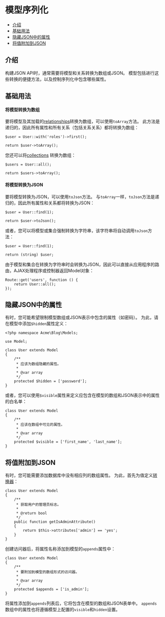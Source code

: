 # 模型序列化

- [介绍](#introduction)
- [基础用法](#basic-usage)
- [隐藏JSON中的属性](#hiding-attributes-from-json)
- [将值附加到JSON](#appending-values-to-json)

<a name="introduction"></a>
## 介绍

构建JSON API时，通常需要将模型和关系转换为数组或JSON。 模型包括进行这些转换的便捷方法，以及控制序列化中包含哪些属性。

<a name="basic-usage"></a>
## 基础用法

#### 将模型转换为数组

要将模型及其加载的[relationships](relations)转换为数组，可以使用`toArray`方法。 此方法是递归的，因此所有属性和所有关系（包括关系关系）都将转换为数组：

    $user = User::with('roles')->first();

    return $user->toArray();

您还可以将[collections](collections) 转换为数组：

    $users = User::all();

    return $users->toArray();

#### 将模型转换为JSON

要将模型转换为JSON，可以使用`toJson`方法。 与`toArray`一样，`toJson`方法是递归的，因此所有属性和关系都将转换为JSON：

    $user = User::find(1);

    return $user->toJson();

或者，您可以将模型或集合强制转换为字符串，该字符串将自动调用`toJson`方法：

    $user = User::find(1);

    return (string) $user;

由于模型和集合在转换为字符串时会转换为JSON，因此可以直接从应用程序的路由，AJAX处理程序或控制器返回Model对象：

    Route::get('users', function () {
        return User::all();
    });

<a name="hiding-attributes-from-json"></a>
## 隐藏JSON中的属性

有时，您可能希望限制模型数组或JSON表示中包含的属性（如密码）。 为此，请在模型中添加`$hidden`属性定义：

    <?php namespace Acme\Blog\Models;

    use Model;

    class User extends Model
    {
        /**
         * 应该为数组隐藏的属性。
         *
         * @var array
         */
        protected $hidden = ['password'];
    }

或者，您可以使用`$visible`属性来定义应包含在模型的数组和JSON表示中的属性的白名单：

    class User extends Model
    {
        /**
         * 应该在数组中可见的属性。
         *
         * @var array
         */
        protected $visible = ['first_name', 'last_name'];
    }

<a name="appending-values-to-json"></a>
## 将值附加到JSON

有时，您可能需要添加数据库中没有相应列的数组属性。 为此，首先为值定义[转换器](../database/mutators)：

    class User extends Model
    {
        /**
         * 获取用户的管理员标志。
         *
         * @return bool
         */
        public function getIsAdminAttribute()
        {
            return $this->attributes['admin'] == 'yes';
        }
    }

创建访问器后，将属性名称添加到模型的`appends`属性中：

    class User extends Model
    {
        /**
         * 要附加到模型的数组形式的访问器。
         *
         * @var array
         */
        protected $appends = ['is_admin'];
    }

将属性添加到`appends`列表后，它将包含在模型的数组和JSON表单中。 `appends`数组中的属性也将遵循模型上配置的`visible`和`hidden`设置。
